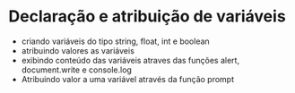 <h1>Declaração e atribuição de variáveis</h1>
<ul> 
    <li>criando variáveis do tipo string, float, int e boolean</li>
    <li>atribuindo valores as variáveis</li>
    <li>exibindo conteúdo das variáveis atraves das funções alert, document.write e console.log</li>
    <li>Atribuindo valor a uma variável através da função prompt</li>
</ul>